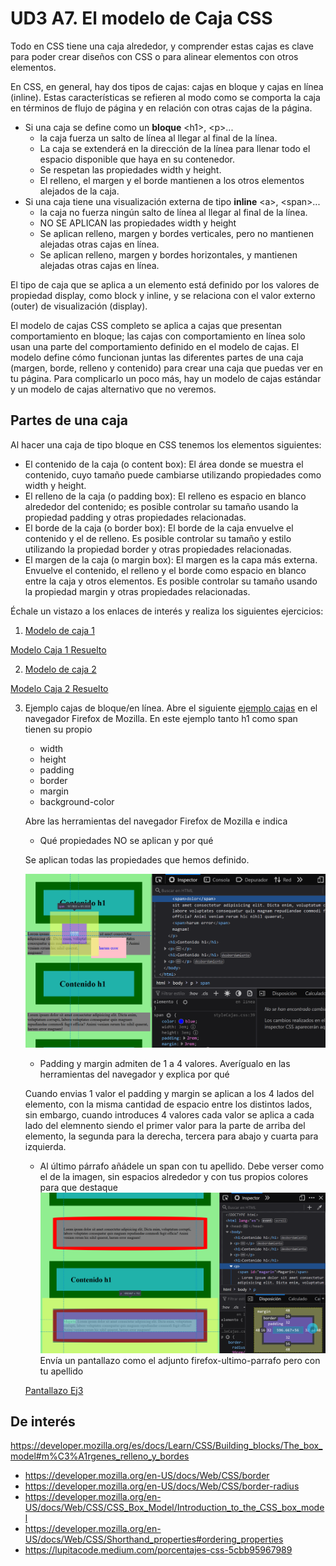 # UD3 A7. El modelo de Caja CSS

Todo en CSS tiene una caja alrededor, y comprender estas cajas es clave para poder crear diseños con CSS o para alinear elementos con otros elementos. 

En CSS, en general, hay dos tipos de cajas: cajas en bloque y cajas en línea (inline). Estas características se refieren al modo como se comporta la caja en términos de flujo de página y en relación con otras cajas de la página. 

- Si una caja se define como un **bloque** &lt;h1&gt;, &lt;p&gt;...
  - la caja fuerza un salto de línea al llegar al final de la línea.
  - La caja se extenderá en la dirección de la línea para llenar todo el espacio disponible que haya en su contenedor. 
  - Se respetan las propiedades width y height.
  - El relleno, el margen y el borde mantienen a los otros elementos alejados de la caja.
- Si una caja tiene una visualización externa de tipo **inline** &lt;a&gt;, &lt;span&gt;...
  - la caja no fuerza ningún salto de línea al llegar al final de la línea.
  - NO SE APLICAN las propiedades width y height 
  - Se aplican relleno, margen y bordes verticales, pero no mantienen alejadas otras cajas en línea.
  - Se aplican relleno, margen y bordes horizontales, y mantienen alejadas otras cajas en línea.

El tipo de caja que se aplica a un elemento está definido por los valores de propiedad display, como block y inline, y se relaciona con el valor externo (outer) de visualización (display).

El modelo de cajas CSS completo se aplica a cajas que presentan comportamiento en bloque; las cajas con comportamiento en línea solo usan una parte del comportamiento definido en el modelo de cajas. El modelo define cómo funcionan juntas las diferentes partes de una caja (margen, borde, relleno y contenido) para crear una caja que puedas ver en tu página. Para complicarlo un poco más, hay un modelo de cajas estándar y un modelo de cajas alternativo que no veremos.

## Partes de una caja
Al hacer una caja de tipo bloque en CSS tenemos los elementos siguientes:

- El contenido de la caja (o content box): El área donde se muestra el contenido, cuyo tamaño puede cambiarse utilizando propiedades como width y height.
- El relleno de la caja (o padding box): El relleno es espacio en blanco alrededor del contenido; es posible controlar su tamaño usando la propiedad padding y otras propiedades relacionadas.
- El borde de la caja (o border box): El borde de la caja envuelve el contenido y el de relleno. Es posible controlar su tamaño y estilo utilizando la propiedad border y otras propiedades relacionadas.
- El margen de la caja (o margin box): El margen es la capa más externa. Envuelve el contenido, el relleno y el borde como espacio en blanco entre la caja y otros elementos. Es posible controlar su tamaño usando la propiedad margin y otras propiedades relacionadas.

Échale un vistazo a los enlaces de interés y realiza los siguientes ejercicios:
1.  [Modelo de caja 1](http://desarrolloweb.dlsi.ua.es/libros/html-css/ejercicio-modelo-caja-1)

[Modelo Caja 1 Resuelto](ej1/index.html)

2.  [Modelo de caja 2](http://desarrolloweb.dlsi.ua.es/libros/html-css/ejercicio-modelo-caja-2)

[Modelo Caja 2 Resuelto](ej2/index.html)

3.  Ejemplo cajas de bloque/en línea. Abre el siguiente [ejemplo cajas](ej3/ejemploCajas.html) en el navegador Firefox de Mozilla. En este ejemplo tanto h1 como span tienen su propio
     - width
     - height
     - padding
     - border
     - margin
     - background-color
 
    Abre las herramientas del navegador Firefox de Mozilla e indica
    - Qué propiedades NO se aplican y por qué

    Se aplican todas las propiedades que hemos definido.

    ![firefox span](ej3/imagenes/firefox-span.png)
    - Padding y margin admiten de 1 a 4 valores. Averígualo en las herramientas del navegador y explica por qué

    Cuando envias 1 valor el padding y margin se aplican a los 4 lados del elemento, con la misma cantidad de espacio entre los distintos lados, sin embargo, cuando introduces 4 valores cada valor se aplica a cada lado del elemnento siendo el primer valor para la parte de arriba del elemento, la segunda para la derecha, tercera para abajo y cuarta para izquierda.

    -  Al último párrafo añádele un span con tu apellido. Debe verser como el de la imagen, 
    sin espacios alrededor y con tus propios colores para que destaque 
    ![imagen](ej3/imagenes/firefox-ultimo-parrafo.png)
    Envía un pantallazo como el adjunto firefox-ultimo-parrafo pero con tu apellido

    [Pantallazo Ej3](ej3/imagenes/firefox-ultimo-parrafo-hecho.png)

De interés
- 
 https://developer.mozilla.org/es/docs/Learn/CSS/Building_blocks/The_box_model#m%C3%A1rgenes_relleno_y_bordes
- https://developer.mozilla.org/en-US/docs/Web/CSS/border
- https://developer.mozilla.org/en-US/docs/Web/CSS/border-radius
- https://developer.mozilla.org/en-US/docs/Web/CSS/CSS_Box_Model/Introduction_to_the_CSS_box_model
- https://developer.mozilla.org/en-US/docs/Web/CSS/Shorthand_properties#ordering_properties
- https://lupitacode.medium.com/porcentajes-css-5cbb95967989